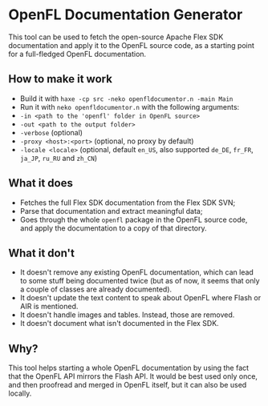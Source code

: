 OpenFL Documentation Generator
===========================

This tool can be used to fetch the open-source Apache Flex SDK documentation and apply it to the OpenFL source code, as a starting point for a full-fledged OpenFL documentation.

How to make it work
-------------------

- Build it with `haxe -cp src -neko openfldocumentor.n -main Main`
- Run it with `neko openfldocumentor.n` with the following arguments:
 - `-in <path to the 'openfl' folder in OpenFL source>`
 - `-out <path to the output folder>`
 - `-verbose` (optional)
 - `-proxy <host>:<port>` (optional, no proxy by default)
 - `-locale <locale>` (optional, default `en_US`, also supported `de_DE`, `fr_FR`, `ja_JP`, `ru_RU` and `zh_CN`)

What it does
------------

- Fetches the full Flex SDK documentation from the Flex SDK SVN;
- Parse that documentation and extract meaningful data;
- Goes through the whole `openfl` package in the OpenFL source code, and apply the documentation to a copy of that directory.

What it don't
-------------

- It doesn't remove any existing OpenFL documentation, which can lead to some stuff being documented twice (but as of now, it seems that only a couple of classes are already documented).
- It doesn't update the text content to speak about OpenFL where Flash or AIR is mentioned.
- It doesn't handle images and tables. Instead, those are removed.
- It doesn't document what isn't documented in the Flex SDK.

Why?
----

This tool helps starting a whole OpenFL documentation by using the fact that the OpenFL API mirrors the Flash API. It would be best used only once, and then proofread and merged in OpenFL itself, but it can also be used locally.
